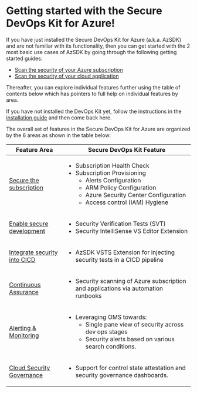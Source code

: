 # Getting started with the Secure DevOps Kit for Azure!

If you have just installed the Secure DevOps Kit for Azure (a.k.a. AzSDK) and are not familiar with its functionality, then you can get started with the 2 most basic use cases of AzSDK by going through the following getting started guides:
- [Scan the security of your Azure subscription](GettingStarted_SubscriptionSecurity.md)
- [Scan the security of your cloud application](GettingStarted_AzureServiceSecurity.md)  

Thereafter, you can explore individual features further using the table of contents below which has pointers to full help on individual features by area.

If you have not installed the DevOps Kit yet, follow the instructions in the [installation guide](../00a-Setup/Readme.md) and then come back here.

The overall set of features in the Secure DevOps Kit for Azure are organized by the 6 areas as shown in the table below:  


|Feature Area | Secure DevOps Kit Feature|
|-------------|--------------------------|
[Secure the subscription](../01-Subscription-Security-(SS)/Readme.md) | <ul><li>Subscription Health Check</li> <li>Subscription Provisioning<ul><li> Alerts Configuration</li>  </li> <li>ARM Policy Configuration</li> <li>Azure Security Center Configuration</li><li>Access control (IAM) Hygiene</li>  </ul> </li></ul>
[Enable secure development](../02-Secure-Development/Readme.md) | <ul><li>Security Verification Tests (SVT) </li><li>Security IntelliSense VS Editor Extension </li></ul>
[Integrate security into CICD](../03-Security-In-CICD/Readme.md) | <ul><li>AzSDK VSTS Extension for injecting security tests in a CICD pipeline </li></ul>
[Continuous Assurance](../04-Continous-Assurance/Readme.md) | <ul><li>Security scanning of Azure subscription and applications via automation runbooks</li></ul>
[Alerting & Monitoring](../05-Alerting-and-Monitoring/Readme.md) | <ul><li>Leveraging OMS towards:<ul><li>Single pane view of security across dev ops stages</li><li>Security alerts based on various search conditions.</li></ul></li></ul>
[Cloud Security Governance](../06-Security-Telemetry/Readme.md) | <ul><li>Support for control state attestation and security governance dashboards. </li></ul>


